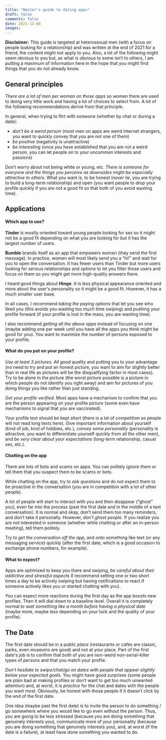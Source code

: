 ```yaml
---
title: "Nestor's guide to dating apps"
draft: false
comments: false
date: 2021-12-08
images:
---
```


**Disclaimer:** This guide is targeted at heterosexual men (with a focus on people looking for a relationship) and was written at the end of 2021 for a friend, the content might not apply to you.
Also, a lot of the following might seem obvious to you but, as what is obvious to some isn’t to others, I am putting a maximum of information here in the hope that you might find things that you do not already know.

## General principles

*There are a lot of men per woman on those apps* so women there are used to doing very little work and having a lot of choices to select from. A lot of the following recommendations derive from that principle.

In general, when trying to flirt with someone (whether by chat or during a date):
- *don’t be a weird person* (most men on apps are weird internet strangers, you want to quickly convey that you are not one of them)
- *be positive* (negativity is unattractive)
- *be interesting* (once you have established that you are not a weird person, you can let people on to your uncommon interests and passions)

Don’t worry about not being white or young, etc. *There is someone for everyone and the things you perceive as downsides might be especially attractive to others.* What you want is, to be honest (*never lie*, you are trying to build a long-term relationship) and open (you want people to drop your profile quickly if you are not a good fit so that both of you avoid wasting time).

## Applications

#### Which app to use?

**Tinder** is mostly oriented toward young people looking for sex so it might not be a good fit depending on what you are looking for but it has the largest number of users.

**Bumble** brands itself as an app that empowers women (they send the first message). In practice, women will most likely send you a “hi!” and wait for you to open the conversation. It has fewer users than Tinder but more users looking for serious relationships and options to let you filter those users and focus on them so you might get more high-quality answers there.

I heard good things about **Hinge**. It is less physical appearance oriented and more about the user's personality so it might be a good fit. However, it has a much smaller user base.

In all cases, I recommend *taking the paying options* that let you see who liked you (this avoids you wasting too much time swiping) and pushing your profile forward (if your profile is lost in the mass, you are wasting time).

I also recommend *getting all the above apps* instead of focusing on one (maybe adding one per week until you have all the apps you think might be good for you). You want to maximize the number of persons exposed to your profile.

#### What do you put on your profile?

*Use at least 3 pictures. All good quality* and putting you to your advantage (no need to try and put an honest picture, you want to aim for slightly better than in real life as pictures will be the disqualifying factor in most cases). Try to be alone in the picture (the worst picture possible is a picture in which people do not identify you right away) and aim for pictures of you doing things you like rather than just standing.

*Get your profile verified*. Most apps have a mechanism to confirm that you are the person appearing on your profile picture (some even have mechanisms to signal that you are vaccinated).

Your profile text should be kept *short* (there is a lot of competition so people will not read long texts here). Give important information about yourself (kind of job, kind of hobbies, etc.), *convey some personality* (personality is attractive, you want to differentiate yourself quickly from all the other men), and *be very clear about your expectations* (long-term relationship, casual sex, etc.).

#### Chatting on the app

There are lots of bots and scams on apps. You can politely ignore them or tell them that you suspect them to be scams or bots.

While chatting on the app, try to *ask questions* and do not expect them to be proactive in the conversation (you are in competition with a lot of other people).

A lot of people will start to interact with you and then disappear (“ghost” you), even far into the process (past the first date and in the middle of a text conversation). It is normal and okay, don’t send them too many reminders, and don’t take it personally. However, *don’t ghost people*. If you realize you are not interested in someone (whether while chatting or after an in-person meeting), tell them politely.

Try to *get the conversation off the app*, and onto something like text (or any messaging service) quickly (after the first date, which is a good occasion to exchange phone numbers, for example).

#### What to expect?

Apps are optimized to keep you there and swiping, *be careful about their addictive and stressful aspects* (I recommend setting one or two short times a day to be actively swiping but having notifications to react if someone actively likes you or started chatting with you).

You can expect more reactions during the first day as the app boosts new profiles. Then it will dial down to a baseline level. Overall it is completely normal *to wait something like a month before having a physical date* (maybe more, maybe less depending on your luck and the quality of your profile).

## The Date

The first date should be in a public _place_ (restaurants or cafés are classic, parks, even museums are good) and not at your place. Part of the first date's job is to confirm that both of you are non-weird non-serial-killer types of persons and that you match your profile.

*Don’t hesitate to swipe/chat/go on dates with people that appear slightly below your expected goals.* You might have good surprises (some people are plain bad at making profiles or don’t want to get too much unwanted attention) and, at worst, it is *practice* for the chat and dates with the people you want most. Obviously, be honest with those people if it doesn’t click by the end of the first date.

One idea (maybe past the first date) is to invite the person to do something / go somewhere where you would like to go even without the person. Thus, you are going to be less stressed (because you are doing something that genuinely interests you), communicate more of your personality (because you are doing something that genuinely interests you), and, at worst (if the date is a failure), at least have done something you wanted to do.
